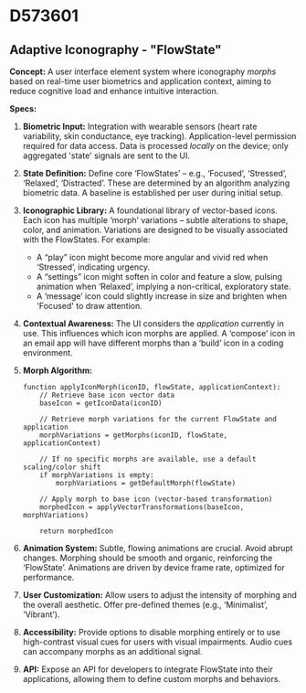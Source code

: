 # D573601

## Adaptive Iconography - "FlowState"

**Concept:** A user interface element system where iconography *morphs* based on real-time user biometrics and application context, aiming to reduce cognitive load and enhance intuitive interaction.

**Specs:**

1.  **Biometric Input:** Integration with wearable sensors (heart rate variability, skin conductance, eye tracking).  Application-level permission required for data access.  Data is processed *locally* on the device; only aggregated 'state' signals are sent to the UI.

2.  **State Definition:** Define core ‘FlowStates’ –  e.g., ‘Focused’, ‘Stressed’, ‘Relaxed’, ‘Distracted’. These are determined by an algorithm analyzing biometric data. A baseline is established per user during initial setup.

3.  **Iconographic Library:** A foundational library of vector-based icons.  Each icon has multiple ‘morph’ variations – subtle alterations to shape, color, and animation. Variations are designed to be visually associated with the FlowStates. For example:

    *   A “play” icon might become more angular and vivid red when ‘Stressed’, indicating urgency.
    *   A “settings” icon might soften in color and feature a slow, pulsing animation when ‘Relaxed’, implying a non-critical, exploratory state.
    *   A ‘message’ icon could slightly increase in size and brighten when 'Focused' to draw attention.

4.  **Contextual Awareness:** The UI considers the *application* currently in use. This influences which icon morphs are applied.  A ‘compose’ icon in an email app will have different morphs than a ‘build’ icon in a coding environment.

5.  **Morph Algorithm:**
    ```pseudocode
    function applyIconMorph(iconID, flowState, applicationContext):
        // Retrieve base icon vector data
        baseIcon = getIconData(iconID)

        // Retrieve morph variations for the current FlowState and application
        morphVariations = getMorphs(iconID, flowState, applicationContext)

        // If no specific morphs are available, use a default scaling/color shift
        if morphVariations is empty:
            morphVariations = getDefaultMorph(flowState)

        // Apply morph to base icon (vector-based transformation)
        morphedIcon = applyVectorTransformations(baseIcon, morphVariations)

        return morphedIcon
    ```

6.  **Animation System:** Subtle, flowing animations are crucial. Avoid abrupt changes. Morphing should be smooth and organic, reinforcing the ‘FlowState’. Animations are driven by device frame rate, optimized for performance.

7.  **User Customization:**  Allow users to adjust the intensity of morphing and the overall aesthetic.  Offer pre-defined themes (e.g., ‘Minimalist’, ‘Vibrant’).

8.  **Accessibility:**  Provide options to disable morphing entirely or to use high-contrast visual cues for users with visual impairments.  Audio cues can accompany morphs as an additional signal.

9.  **API:** Expose an API for developers to integrate FlowState into their applications, allowing them to define custom morphs and behaviors.